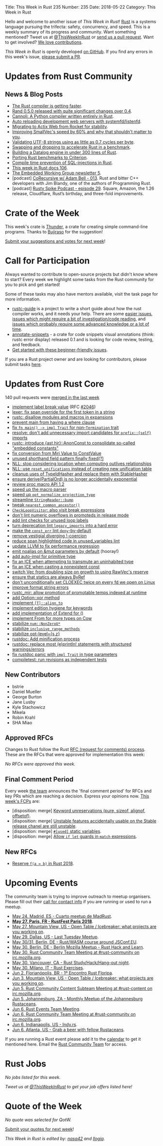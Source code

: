 Title: This Week in Rust 235
Number: 235
Date: 2018-05-22
Category: This Week in Rust

Hello and welcome to another issue of *This Week in Rust*!
[Rust](http://rust-lang.org) is a systems language pursuing the trifecta: safety, concurrency, and speed.
This is a weekly summary of its progress and community.
Want something mentioned? Tweet us at [@ThisWeekInRust](https://twitter.com/ThisWeekInRust) or [send us a pull request](https://github.com/cmr/this-week-in-rust).
Want to get involved? [We love contributions](https://github.com/rust-lang/rust/blob/master/CONTRIBUTING.md).

*This Week in Rust* is openly developed [on GitHub](https://github.com/cmr/this-week-in-rust).
If you find any errors in this week's issue, [please submit a PR](https://github.com/cmr/this-week-in-rust/pulls).

# Updates from Rust Community

## News & Blog Posts

* [The Rust compiler is getting faster](https://blog.mozilla.org/nnethercote/2018/05/17/the-rust-compiler-is-getting-faster/).
* [Rand 0.5.0 released with quite significant changes over 0.4](https://www.reddit.com/r/rust/comments/8l95zk/rand_050_released/).
* [Cannoli: A Python compiler written entirely in Rust](https://github.com/joncatanio/cannoli).
* [Auto reloading development web servers with systemfd/listenfd](https://www.reddit.com/r/rust/comments/8kpea2/ann_auto_reloading_development_web_servers_with/).
* [Migrating to Actix Web from Rocket for stability](https://nbsoftsolutions.com/blog/migrating-to-actix-web-from-rocket-for-stability).
* [Improving SmallVec's speed by 60% and why that shouldn't matter to you](http://troubles.md/posts/improving-smallvec/).
* [Validating UTF-8 strings using as little as 0.7 cycles per byte](https://lemire.me/blog/2018/05/16/validating-utf-8-strings-using-as-little-as-0-7-cycles-per-byte/).
* [Swapping and dropping to accelerate Rust in a benchmark](https://barrielle.cedeela.fr/research_page/dropping-drops.html).
* [Building a Datalog engine in under 300 lines of Rust](https://github.com/frankmcsherry/blog/blob/master/posts/2018-05-19.md).
* [Porting Rust benchmarks to Criterion](https://llogiq.github.io/2018/05/18/criterion.html).
* [Compile time prevention of SQL-injections in Rust](https://polyfloyd.net/post/compile-time-prevention-of-sql-injections/).
* [This week in Rust docs 106](https://guillaumegomez.github.io/this-week-in-rust-docs/blog/this-week-in-rust-docs-106).
* [The Embedded Working Group newsletter 5](https://internals.rust-lang.org/t/the-embedded-working-group-newsletter-5/7536).
* [podcast] [CoRecursive w/ Adam Bell - 013](https://corecursive.com/013-rust-and-with-jim-blandy). Rust and bitter C++ developers with Jim Blandy, one of the authors of Programming Rust.
* [podcast] [Rusty Spike Podcast - episode 29](https://rusty-spike.blubrry.net/2018/05/17/episode-29-may-16-2018/). Square, Amazon, the 1.26 release, Cloudflare, Rust’s birthday, and three-fold improvements.

# Crate of the Week

This week's crate is [Thunder](https://crates.io/crates/thunder), a crate for creating simple command-line programs. Thanks to [Bujiraso](https://users.rust-lang.org/u/Bujiraso) for the suggestion!

[Submit your suggestions and votes for next week][submit_crate]!

[submit_crate]: https://users.rust-lang.org/t/crate-of-the-week/2704

# Call for Participation

Always wanted to contribute to open-source projects but didn't know where to start?
Every week we highlight some tasks from the Rust community for you to pick and get started!

Some of these tasks may also have mentors available, visit the task page for more information.

* [rustc-guide](https://github.com/rust-lang-nursery/rustc-guide) is a project to write a short guide about how the rust compiler works, and it needs your help. There are some [easier issues](https://github.com/rust-lang-nursery/rustc-guide/issues?q=is%3Aissue+is%3Aopen+label%3AEasy), [issues which might require a bit of investigation/code reading](https://github.com/rust-lang-nursery/rustc-guide/issues?q=is%3Aissue+is%3Aopen+label%3AMedium), and [issues which probably require some advanced knowledge or a lot of time](https://github.com/rust-lang-nursery/rustc-guide/issues?utf8=%E2%9C%93&q=is%3Aissue+is%3Aopen+label%3AHard).
* [annotate-snippets](https://github.com/zbraniecki/annotate-snippets-rs) - a crate for code snippets visual annotations (think: rustc error display) released 0.1 and is looking for code review, testing, and feedback.
* [Get started with these beginner-friendly issues](https://www.rustaceans.org/findwork/starters).

If you are a Rust project owner and are looking for contributors, please submit tasks [here][guidelines].

[guidelines]: https://users.rust-lang.org/t/twir-call-for-participation/4821

# Updates from Rust Core

140 pull requests were [merged in the last week][merged]

[merged]: https://github.com/search?q=is%3Apr+org%3Arust-lang+is%3Amerged+merged%3A2018-05-14..2018-05-21

* [implement label break value](https://github.com/rust-lang/rust/pull/50045) (RFC [#2046](https://github.com/rust-lang/rfcs/pull/2046))
* [lexer: fix span override for the first token in a string](https://github.com/rust-lang/rust/pull/50924)
* [rustc: disallow modules and macros in expansions](https://github.com/rust-lang/rust/pull/50820)
* [prevent main from having a where clause](https://github.com/rust-lang/rust/pull/50782)
* [fix `fn main() -> impl Trait` for non-`Termination` trait](https://github.com/rust-lang/rust/pull/50656)
* [resolve: don't add unnecessary import candidates for `prefix::{self}` imports](https://github.com/rust-lang/rust/pull/50908)
* [rustc: introduce {ast,hir}::AnonConst to consolidate so-called "embedded constants"](https://github.com/rust-lang/rust/pull/50851)
* [fix conversion from Miri Value to ConstValue](https://github.com/rust-lang/rust/pull/50710)
* [unused shorthand field pattern finally fixed(?)](https://github.com/rust-lang/rust/pull/50854)
* [NLL: stop considering location when computing outlives relationships](https://github.com/rust-lang/rust/pull/50593)
* [NLL: use `reset_unifications` instead of creating new unification table](https://github.com/rust-lang/rust/pull/50874)
* [cleanup uses of TypeIdHasher and replace them with StableHasher](https://github.com/rust-lang/rust/pull/50531)
* [ensure derive(PartialOrd) is no longer accidentally exponential](https://github.com/rust-lang/rust/pull/50011)
* [review proc macro API 1.2](https://github.com/rust-lang/rust/pull/50473)
* [speed up the macro parser](https://github.com/rust-lang/rust/pull/50855)
* [speed up `opt_normalize_projection_type`](https://github.com/rust-lang/rust/pull/50818)
* [streamline `StringReader::bump`](https://github.com/rust-lang/rust/pull/50566)
* [tweak `nearest_common_ancestor()`](https://github.com/rust-lang/rust/pull/50649)
* [`CheckLoopVisitor`: also visit break expressions](https://github.com/rust-lang/rust/pull/50829)
* [don't lint numeric overflows in promoteds in release mode](https://github.com/rust-lang/rust/pull/50841)
* [add lint checks for unused loop labels](https://github.com/rust-lang/rust/pull/50763)
* [turn deprecation lint `legacy_imports` into a hard error](https://github.com/rust-lang/rust/pull/50760)
* [make the `const_err` lint `deny`-by-default](https://github.com/rust-lang/rust/pull/50653)
* [remove vestigial diverging !-coercion](https://github.com/rust-lang/rust/pull/50351)
* [reduce span highlighted code in unused_variables lint](https://github.com/rust-lang/rust/pull/50675)
* [update LLVM to fix performance regression](https://github.com/rust-lang/rust/pull/50827)
* [emit noalias on &mut parameters by default](https://github.com/rust-lang/rust/pull/50744) (hooray!)
* [add auto-impl for primitive type](https://github.com/rust-lang/rust/pull/50533)
* [fix an ICE when attempting to transmute an uninhabited type](https://github.com/rust-lang/rust/pull/50803)
* [fix an ICE when casting a nonexistent const](https://github.com/rust-lang/rust/pull/50788)
* [switch Vec from doubling size on growth to using RawVec's reserve](https://github.com/rust-lang/rust/pull/50739)
* [ensure that statics are always ByRef](https://github.com/rust-lang/rust/pull/50690)
* [don't unconditionally set CLOEXEC twice on every fd we open on Linux](https://github.com/rust-lang/rust/pull/50638)
* [improve format string errors](https://github.com/rust-lang/rust/pull/50610)
* [rustc_mir: allow promotion of promotable temps indexed at runtime](https://github.com/rust-lang/rust/pull/50603)
* [add Option::xor method](https://github.com/rust-lang/rust/pull/50553)
* [implement `[T]::align_to`](https://github.com/rust-lang/rust/pull/50319)
* [implement edition hygiene for keywords](https://github.com/rust-lang/rust/pull/50307)
* [add implementation of Extend for ()](https://github.com/rust-lang/rust/pull/50234)
* [implement From for more types on Cow](https://github.com/rust-lang/rust/pull/50170)
* [stabilize `num::NonZeroU*`](https://github.com/rust-lang/rust/pull/50808)
* [stabilize `inclusive_range_methods`](https://github.com/rust-lang/rust/pull/50758)
* [stabilize opt-level={s,z}](https://github.com/rust-lang/rust/pull/50265)
* [rustdoc: Add minification process](https://github.com/rust-lang/rust/pull/50632)
* [rustdoc: replace most (e)println! statements with structured warnings/errors](https://github.com/rust-lang/rust/pull/50541)
* [fix rustdoc panic with `impl Trait` in type parameters](https://github.com/rust-lang/rust/pull/50728)
* [compiletest: run revisions as independent tests](https://github.com/rust-lang/rust/pull/50400)

## New Contributors

* bstrie
* Daniel Mueller
* George Burton
* Jane Lusby
* Kyle Stachowicz
* Mikela
* Robin Krahl
* SHA Miao

## Approved RFCs

Changes to Rust follow the Rust [RFC (request for comments)
process](https://github.com/rust-lang/rfcs#rust-rfcs). These
are the RFCs that were approved for implementation this week:

*No RFCs were approved this week.*

## Final Comment Period

Every week [the team](https://www.rust-lang.org/team.html) announces the
'final comment period' for RFCs and key PRs which are reaching a
decision. Express your opinions now. [This week's FCPs][fcp] are:

[fcp]: https://github.com/rust-lang/rfcs/labels/final-comment-period

* [disposition: merge] [Keyword unreservations (pure, sizeof, alignof, offsetof)](https://github.com/rust-lang/rfcs/pull/2421).
* [disposition: merge] [Unstable features accidentally usable on the Stable release chanel are still unstable](https://github.com/rust-lang/rfcs/pull/2405).
* [disposition: merge] [`#[used]` static variables](https://github.com/rust-lang/rfcs/pull/2386).
* [disposition: merge] [Allow `if let` guards in `match` expressions](https://github.com/rust-lang/rfcs/pull/2294).

## New RFCs

* [Reserve `f(a = b)` in Rust 2018](https://github.com/rust-lang/rfcs/pull/2443).

# Upcoming Events

The community team is trying to improve outreach to meetup organisers. Please fill out their [call for contact info](https://docs.google.com/forms/d/e/1FAIpQLSf52YXGhqBaHtCXtVna4iHYMK7IQaTqUW6V-ztsZC8C2TBInQ/viewform) if you are running or used to run a meetup.

* [May 24. Madrid, ES - Cuarto meetup de MadRust](https://www.meetup.com/MadRust/events/gfrdspyxhbgc/).
* **[May 27. Paris, FR - RustFest Paris 2018](https://paris.rustfest.eu/)**.
* [May 27. Mountain View, US - Open Table / Icebreaker: what projects are you working on](https://www.meetup.com/Rust-Dev-in-Mountain-View/events/glnfcpyxhbkc/).
* [May 29. Dallas, US - Last Tuesday Meetup](https://www.meetup.com/Dallas-Rust/events/zfgwzmyxhbmc/).
* [May 30/31. Berlin, DE - Rust/WASM course around JSConf.EU](https://ti.to/asquera-event-ug/rust-wasm-wwwtf-2018/).
* [May 30. Berlin, DE - Berlin Mozilla Meetup - Rust Hack and Learn](https://www.meetup.com/Berlin-Mozilla-Meetup/events/tvmmslyxhbnc/).
* [May 30. Rust Community Team Meeting at #rust-community on irc.mozilla.org](irc://irc.mozilla.org/rust-community).
* [May 30. Vancouver, CA - Rust Study/Hack/Hang-out night](https://www.meetup.com/Vancouver-Rust/events/ckwdlpyxhbnc/).
* [May 30. Milano, IT - Rust Exercises](https://www.meetup.com/rust-language-milano/events/250868847/).
* [Jun  2. Florianópolis, BR - 1º Encontro Rust Floripa](https://www.meetup.com/rustfloripa/events/xvglrpyxjbdb/).
* [Jun  3. Mountain View, US - Open Table / Icebreaker: what projects are you working on](https://www.meetup.com/Rust-Dev-in-Mountain-View/events/glnfcpyxhbbc/).
* [Jun  5. Rust Community Content Subteam Meeting at #rust-content on irc.mozilla.org](irc://irc.mozilla.org/rust-content).
* [Jun  5. Johannesburg, ZA - Monthly Meetup of the Johannesburg Rustaceans](https://www.meetup.com/Johannesburg-Rust-Meetup/events/cpblrnyxjbhb/).
* [Jun  6. Rust Events Team Meeting](https://t.me/joinchat/EkKINhHCgZ9llzvPidOssA).
* [Jun  6. Rust Community Team Meeting at #rust-community on irc.mozilla.org](irc://irc.mozilla.org/rust-community).
* [Jun  6. Indianapolis, US - Indy.rs](https://www.meetup.com/indyrs/events/cpvshpyxjbjb/).
* [Jun  6. Atlanta, US - Grab a beer with fellow Rustaceans](https://www.meetup.com/Rust-ATL/events/rhvgrmyxjbjb/).

If you are running a Rust event please add it to the [calendar] to get
it mentioned here. Email the [Rust Community Team][community] for access.

[calendar]: https://www.google.com/calendar/embed?src=apd9vmbc22egenmtu5l6c5jbfc%40group.calendar.google.com
[community]: mailto:community-team@rust-lang.org

# Rust Jobs

*No jobs listed for this week.*

*Tweet us at [@ThisWeekInRust](https://twitter.com/ThisWeekInRust) to get your job offers listed here!*

# Quote of the Week

*No quote was selected for QotW.*

[Submit your quotes for next week][submit]!

[submit]: http://users.rust-lang.org/t/twir-quote-of-the-week/328

*This Week in Rust is edited by: [nasa42](https://github.com/nasa42) and [llogiq](https://github.com/llogiq).*
